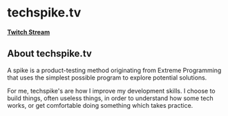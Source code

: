 # techspike.tv

#### [Twitch Stream](https://www.twitch.tv/techspiketv)

## About techspike.tv

A spike is a product-testing method originating from Extreme Programming that uses the simplest possible program to explore potential solutions.

For me, techspike's are how I improve my development skills. I choose to build things, often useless things, in order to understand how some tech works, or get comfortable doing something which takes practice.
